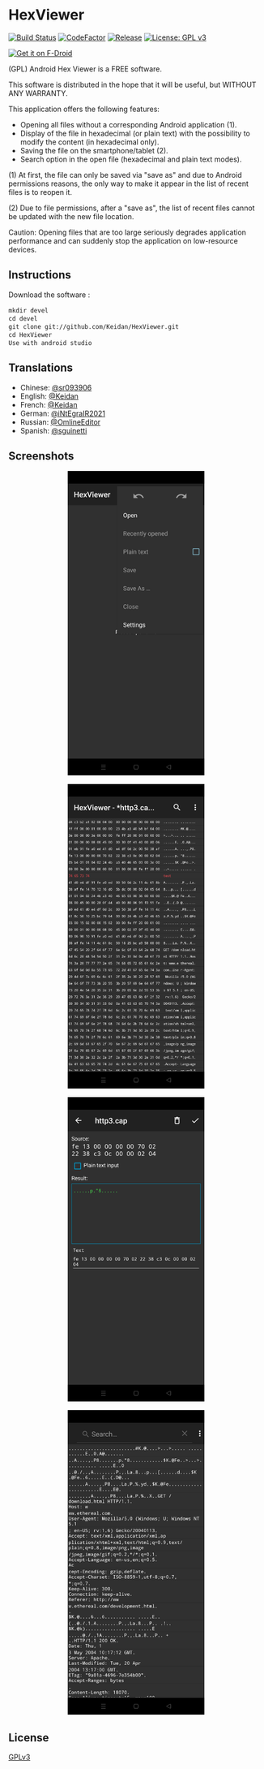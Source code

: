 # HexViewer
[![Build Status](https://travis-ci.com/Keidan/HexViewer.svg?branch=master)][travis]
[![CodeFactor](https://www.codefactor.io/repository/github/keidan/hexviewer/badge)][codefactor]
[![Release](https://img.shields.io/github/v/release/Keidan/HexViewer.svg?logo=github)][releases]
[![License: GPL v3](https://img.shields.io/badge/License-GPLv3-blue.svg)][license]

[<img src="https://fdroid.gitlab.io/artwork/badge/get-it-on.png"
    alt="Get it on F-Droid"
    height="75">](https://f-droid.org/packages/fr.ralala.hexviewer)

(GPL) Android Hex Viewer is a FREE software.

This software is distributed in the hope that it will be useful, but WITHOUT ANY WARRANTY.

This application offers the following features:
*   Opening all files without a corresponding Android application (1).
*   Display of the file in hexadecimal (or plain text) with the possibility to modify the content (in hexadecimal only).
*   Saving the file on the smartphone/tablet (2).
*   Search option in the open file (hexadecimal and plain text modes).

(1) At first, the file can only be saved via "save as" and due to Android permissions reasons, the only way to make it appear in the list of recent files is to reopen it.

(2) Due to file permissions, after a "save as", the list of recent files cannot be updated with the new file location.

Caution: Opening files that are too large seriously degrades application performance and can suddenly stop the application on low-resource devices.

## Instructions
Download the software :

	mkdir devel
	cd devel
	git clone git://github.com/Keidan/HexViewer.git
	cd HexViewer
 	Use with android studio 
  
## Translations
*   Chinese: [@sr093906](https://github.com/sr093906) 
*   English: [@Keidan](https://github.com/Keidan)
*   French: [@Keidan](https://github.com/Keidan)
*   German: [@iNtEgraIR2021](https://github.com/iNtEgraIR2021)
*   Russian: [@OmlineEditor](https://github.com/OmlineEditor)
*   Spanish: [@sguinetti](https://github.com/sguinetti)
	
## Screenshots
<p align="center"><img src="fastlane/metadata/android/en-US/images/phoneScreenshots/2.jpg" width="270px" height="600px" alt="Home screen"></p>
<p align="center"><img src="fastlane/metadata/android/en-US/images/phoneScreenshots/4.jpg" width="270px" height="600px" alt="Hex display"></p>
<p align="center"><img src="fastlane/metadata/android/en-US/images/phoneScreenshots/6.jpg" width="270px" height="600px" alt="Update mode"></p>
<p align="center"><img src="fastlane/metadata/android/en-US/images/phoneScreenshots/8.jpg" width="270px" height="600px" alt="Plain display"></p>

## License
[GPLv3](https://github.com/Keidan/HexViewer/blob/master/license.txt)

[travis]: https://travis-ci.com/Keidan/HexViewer
[releases]: https://github.com/Keidan/HexViewer/releases
[codefactor]: https://www.codefactor.io/repository/github/keidan/hexviewer
[license]: https://github.com/Keidan/HexViewer/blob/master/license.txt

